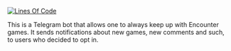 [![Lines Of Code](https://tokei.rs/b1/github/Phaust94/qeng_admin_api?category=code)](https://github.com/Phaust94/qeng_admin_api)

This is a Telegram bot that allows one to always keep up with Encounter games. It sends notifications about 
new games, new comments and such, to users who decided to opt in.